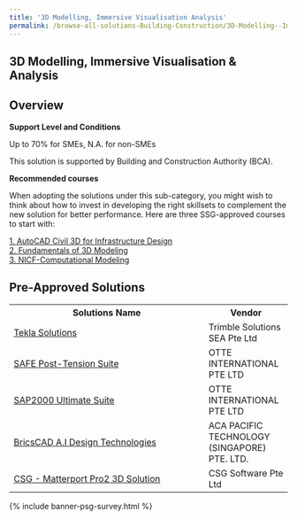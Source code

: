 ```yaml
---
title: '3D Modelling, Immersive Visualisation Analysis'
permalink: /browse-all-solutions-Building-Construction/3D-Modelling--Immersive-Visualisation-Analysis
---
```


## 3D Modelling, Immersive Visualisation & Analysis
## Overview

**Support Level and Conditions**

Up to 70% for SMEs, N.A. for non-SMEs

This solution is supported by Building and Construction Authority (BCA).

**Recommended courses**

When adopting the solutions under this sub-category, you might wish to think about how to invest in developing the right skillsets to complement the new solution for better performance. Here are three SSG-approved courses to start with:

<a href='https://sfec.enterprisejobskills.gov.sg/Course_Internet/CourseDetail.aspx?CoursesReferenceNumber=TGS-2021005539'  target='_blank' rel='noopener'>1. AutoCAD Civil 3D for Infrastructure Design</a><br>
<a href='https://sfec.enterprisejobskills.gov.sg/Course_Internet/CourseDetail.aspx?CoursesReferenceNumber=TGS-2021006611'  target='_blank' rel='noopener'>2. Fundamentals of 3D Modeling</a><br>
<a href='https://sfec.enterprisejobskills.gov.sg/Course_Internet/CourseDetail.aspx?CoursesReferenceNumber=TGS-2021006714'  target='_blank' rel='noopener'>3. NICF-Computational Modeling </a><br>

## Pre-Approved Solutions

<table>
<tr>
<th style='width: auto;'><b>Solutions Name</b></th>
<th style='width: 30%;'><b>Vendor</b></th>
</tr>
<tr>
<td><a href='/productivity-solutions-grant/solutionrepo/solution1559' target='_blank'>Tekla Solutions</a><br></td>
<td>Trimble Solutions SEA Pte Ltd</td>
</tr>
<tr>
<td><a href='/productivity-solutions-grant/solutionrepo/solution2478' target='_blank'>SAFE Post-Tension Suite</a><br></td>
<td>OTTE INTERNATIONAL PTE LTD</td>
</tr>
<tr>
<td><a href='/productivity-solutions-grant/solutionrepo/solution2500' target='_blank'>SAP2000 Ultimate Suite</a><br></td>
<td>OTTE INTERNATIONAL PTE LTD</td>
</tr>
<tr>
<td><a href='/productivity-solutions-grant/solutionrepo/solution2746' target='_blank'>BricsCAD A.I Design Technologies</a><br></td>
<td>ACA PACIFIC TECHNOLOGY (SINGAPORE) PTE. LTD.</td>
</tr>
<tr>
<td><a href='/productivity-solutions-grant/solutionrepo/solution2885' target='_blank'>CSG - Matterport Pro2 3D Solution</a><br></td>
<td>CSG Software Pte Ltd</td>
</tr>
</table>

{% include banner-psg-survey.html %}

